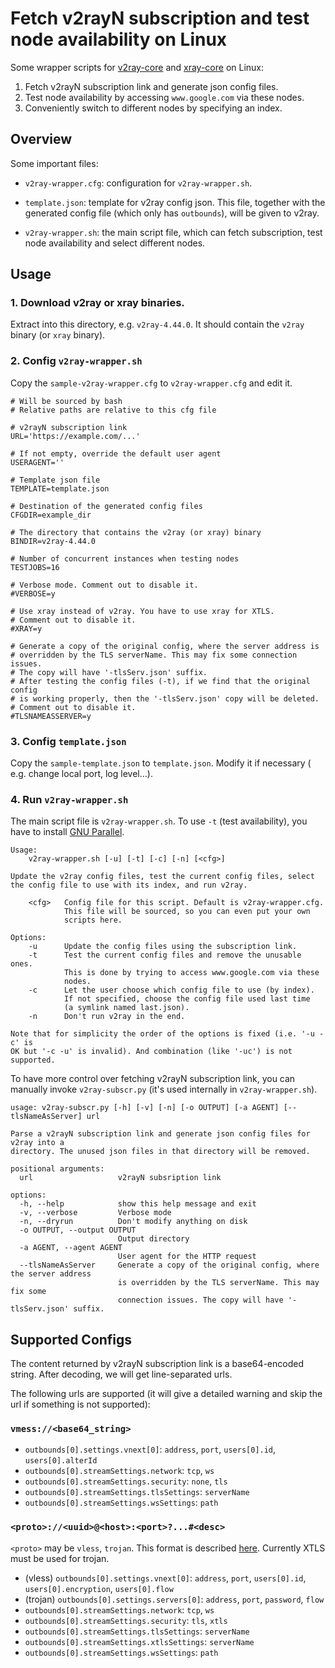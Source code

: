 # Fetch v2rayN subscription and test node availability on Linux

Some wrapper scripts for [v2ray-core](https://github.com/v2ray/v2ray-core/releases)
and [xray-core](https://github.com/XTLS/Xray-core)
on Linux:

1. Fetch v2rayN subscription link and generate json config files.
2. Test node availability by accessing `www.google.com` via these nodes.
3. Conveniently switch to different nodes by specifying an index.

## Overview

Some important files:

- `v2ray-wrapper.cfg`: configuration for `v2ray-wrapper.sh`.

- `template.json`: template for v2ray config json. This file, together with
  the generated config file (which only has `outbounds`), will be given to
  v2ray.

- `v2ray-wrapper.sh`: the main script file, which can fetch subscription,
  test node availability and select different nodes.

## Usage

### 1. Download v2ray or xray binaries.
Extract into this directory, e.g. `v2ray-4.44.0`. It should contain the
`v2ray` binary (or `xray` binary).

### 2. Config `v2ray-wrapper.sh`
Copy the `sample-v2ray-wrapper.cfg` to `v2ray-wrapper.cfg` and edit it.

```
# Will be sourced by bash
# Relative paths are relative to this cfg file

# v2rayN subscription link
URL='https://example.com/...'

# If not empty, override the default user agent
USERAGENT=''

# Template json file
TEMPLATE=template.json

# Destination of the generated config files
CFGDIR=example_dir

# The directory that contains the v2ray (or xray) binary
BINDIR=v2ray-4.44.0

# Number of concurrent instances when testing nodes
TESTJOBS=16

# Verbose mode. Comment out to disable it.
#VERBOSE=y

# Use xray instead of v2ray. You have to use xray for XTLS.
# Comment out to disable it.
#XRAY=y

# Generate a copy of the original config, where the server address is
# overridden by the TLS serverName. This may fix some connection issues.
# The copy will have '-tlsServ.json' suffix.
# After testing the config files (-t), if we find that the original config
# is working properly, then the '-tlsServ.json' copy will be deleted.
# Comment out to disable it.
#TLSNAMEASSERVER=y
```

### 3. Config `template.json`
Copy the `sample-template.json` to `template.json`. Modify it if necessary (
e.g. change local port, log level...).

### 4. Run `v2ray-wrapper.sh`
The main script file is `v2ray-wrapper.sh`. To use `-t` (test availability),
you have to install [GNU Parallel](https://www.gnu.org/software/parallel/).

```
Usage:
    v2ray-wrapper.sh [-u] [-t] [-c] [-n] [<cfg>]

Update the v2ray config files, test the current config files, select
the config file to use with its index, and run v2ray.

    <cfg>   Config file for this script. Default is v2ray-wrapper.cfg.
            This file will be sourced, so you can even put your own
            scripts here.

Options:
    -u      Update the config files using the subscription link.
    -t      Test the current config files and remove the unusable ones.
            This is done by trying to access www.google.com via these
            nodes.
    -c      Let the user choose which config file to use (by index).
            If not specified, choose the config file used last time
            (a symlink named last.json).
    -n      Don't run v2ray in the end.

Note that for simplicity the order of the options is fixed (i.e. '-u -c' is
OK but '-c -u' is invalid). And combination (like '-uc') is not supported.
```

To have more control over fetching v2rayN subscription link, you can manually
invoke `v2ray-subscr.py` (it's used internally in `v2ray-wrapper.sh`).

```
usage: v2ray-subscr.py [-h] [-v] [-n] [-o OUTPUT] [-a AGENT] [--tlsNameAsServer] url

Parse a v2rayN subscription link and generate json config files for v2ray into a
directory. The unused json files in that directory will be removed.

positional arguments:
  url                   v2rayN subsription link

options:
  -h, --help            show this help message and exit
  -v, --verbose         Verbose mode
  -n, --dryrun          Don't modify anything on disk
  -o OUTPUT, --output OUTPUT
                        Output directory
  -a AGENT, --agent AGENT
                        User agent for the HTTP request
  --tlsNameAsServer     Generate a copy of the original config, where the server address
                        is overridden by the TLS serverName. This may fix some
                        connection issues. The copy will have '-tlsServ.json' suffix.
```


## Supported Configs

The content returned by v2rayN subscription link is a base64-encoded string.
After decoding, we will get line-separated urls.

The following urls are supported (it will give a detailed warning and skip
the url if something is not supported):

### `vmess://<base64_string>`

- `outbounds[0].settings.vnext[0]`:
  `address`, `port`, `users[0].id`, `users[0].alterId`
- `outbounds[0].streamSettings.network`:
  `tcp`, `ws`
- `outbounds[0].streamSettings.security`:
  `none`, `tls`
- `outbounds[0].streamSettings.tlsSettings`:
  `serverName`
- `outbounds[0].streamSettings.wsSettings`:
  `path`

### `<proto>://<uuid>@<host>:<port>?...#<desc>`

`<proto>` may be `vless`, `trojan`. This format is described [here](https://github.com/XTLS/Xray-core/issues/91). Currently XTLS must be used for trojan.

- (vless) `outbounds[0].settings.vnext[0]`:
  `address`, `port`, `users[0].id`, `users[0].encryption`, `users[0].flow`
- (trojan) `outbounds[0].settings.servers[0]`:
  `address`, `port`, `password`, `flow`
- `outbounds[0].streamSettings.network`:
  `tcp`, `ws`
- `outbounds[0].streamSettings.security`:
  `tls`, `xtls`
- `outbounds[0].streamSettings.tlsSettings`:
  `serverName`
- `outbounds[0].streamSettings.xtlsSettings`:
  `serverName`
- `outbounds[0].streamSettings.wsSettings`:
  `path`


